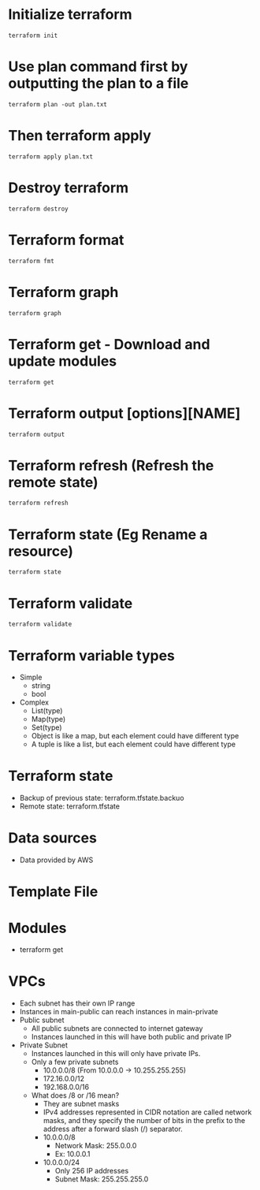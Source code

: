 # Initialize terraform 
`terraform init`

# Use plan command first by outputting the plan to a file
`terraform plan -out plan.txt`

# Then terraform apply
`terraform apply plan.txt`

# Destroy terraform
`terraform destroy`

# Terraform format
`terraform fmt`

# Terraform graph
`terraform graph`

# Terraform get - Download and update modules
`terraform get`

# Terraform output [options][NAME]
`terraform output`

# Terraform refresh (Refresh the remote state)
`terraform refresh`

# Terraform state (Eg Rename a resource)
`terraform state` 

# Terraform validate
`terraform validate`

# Terraform variable types
 * Simple
   * string
   * bool
 * Complex
   * List(type)
   * Map(type)
   * Set(type)
   * Object is like a map, but each element could have different type
   * A tuple is like a list, but each element could have different type

# Terraform state
   * Backup of previous state: terraform.tfstate.backuo
   * Remote state: terraform.tfstate

# Data sources
   * Data provided by AWS

# Template File
# Modules
   * terraform get
# VPCs
   * Each subnet has their own IP range
   * Instances in main-public can reach instances in main-private
   * Public subnet
     * All public subnets are connected to internet gateway 
     * Instances launched in this will have both public and private IP
   * Private Subnet
     * Instances launched in this will only have private IPs.
     * Only a few private subnets
       * 10.0.0.0/8 (From 10.0.0.0 -> 10.255.255.255)
       * 172.16.0.0/12
       * 192.168.0.0/16
     * What does /8 or /16 mean?
       * They are subnet masks 
       * IPv4 addresses represented in CIDR notation are called network masks, and they specify the number of bits in the prefix to the 
       address after a forward slash (/) separator.
       * 10.0.0.0/8
         * Network Mask: 255.0.0.0
         * Ex: 10.0.0.1
       * 10.0.0.0/24
         * Only 256 IP addresses
         * Subnet Mask: 255.255.255.0